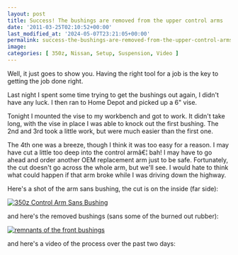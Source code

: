 ```yaml
---
layout: post
title: Success! The bushings are removed from the upper control arms
date: '2011-03-25T02:10:52+00:00'
last_modified_at: '2024-05-07T23:21:05+00:00'
permalink: success-the-bushings-are-removed-from-the-upper-control-arms
image:
categories: [ 350z, Nissan, Setup, Suspension, Video ]
---
```

Well, it just goes to show you. Having the right tool for a job is the key to getting the job done right.

Last night I spent some time trying to get the bushings out again, I didn't have any luck. I then ran to Home Depot and picked up a 6" vise.

Tonight I mounted the vise to my workbench and got to work. It didn't take long, with the vise in place I was able to knock out the first bushing. The 2nd and 3rd took a little work, but were much easier than the first one.

The 4th one was a breeze, though I think it was too easy for a reason. I may have cut a little too deep into the control armâ€¦ bah! I may have to go ahead and order another OEM replacement arm just to be safe. Fortunately, the cut doesn't go across the whole arm, but we'll see. I would hate to think what could happen if that arm broke while I was driving down the highway.

Here's a shot of the arm sans bushing, the cut is on the inside (far side):

[![350z Control Arm Sans Bushing](https://static.flickr.com/5303/5557964004_0ba28cea58.jpg)](https://www.flickr.com/photos/17726343@N00/5557964004/)

and here's the removed bushings (sans some of the burned out rubber):

[![remnants of the front bushings](https://static.flickr.com/5014/5557378579_bf4def4f27.jpg)](https://www.flickr.com/photos/17726343@N00/5557378579/)

and here's a video of the process over the past two days:

